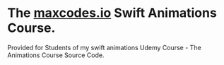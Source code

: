 # The **[maxcodes.io](https://www.maxcodes.io)** Swift Animations Course.
Provided for Students of my swift animations Udemy Course - The Animations Course Source Code.




